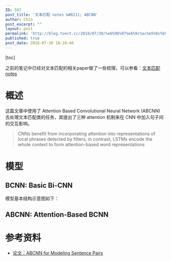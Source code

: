 ```yaml
---
ID: 597
post_title: '文本匹配 notes &#8211; ABCNN'
author: Chin
post_excerpt: ""
layout: post
permalink: 'http://blog.tvect.cc/2018/07/30/%e6%96%87%e6%9c%ac%e5%8c%b9%e9%85%8d-notes-abcnn/'
published: true
post_date: 2018-07-30 18:28:46
---
```

[toc]

之前的笔记中已经对文本匹配的相关paper做了一些梳理，可以参看：<a href="http://blog.tvect.cc/2018/07/05/%E6%96%87%E6%9C%AC%E5%8C%B9%E9%85%8D-notes/">文本匹配 notes</a>

<h1>概述</h1>

这篇文章中使用了 Attention Based Convolutional Neural Network (ABCNN) 去处理文本匹配类的任务，其提出了三种 attention 机制来在 CNN 中加入句子间的交互影响。

<blockquote>
  CNNs benefit from incorporating attention into representations of local phrases detected by filters; in contrast, LSTMs encode the whole context to form attention-based word representations
</blockquote>

<h1>模型</h1>

<h2>BCNN: Basic Bi-CNN</h2>

模型基本结构示意图如下：

<h2>ABCNN: Attention-Based BCNN</h2>

<h1>参考资料</h1>

<ul>
<li><a href="https://arxiv.org/abs/1512.05193">论文：ABCNN for Modeling Sentence Pairs</a></li>
</ul>